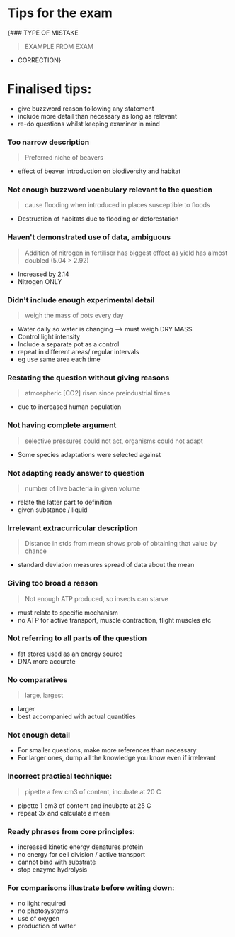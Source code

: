 # Tips for the exam

{### TYPE OF MISTAKE
> EXAMPLE FROM EXAM
- CORRECTION}


# Finalised tips:
- give buzzword reason following any statement
- include more detail than necessary as long as relevant
- re-do questions whilst keeping examiner in mind


### Too narrow description
> Preferred niche of beavers
- effect of beaver introduction on biodiversity and habitat


### Not enough buzzword vocabulary relevant to the question
> cause flooding when introduced in places susceptible to floods
- Destruction of habitats due to flooding or deforestation


### Haven't demonstrated use of data, ambiguous
> Addition of nitrogen in fertiliser has biggest effect as yield has almost doubled (5.04 > 2.92)
- Increased by 2.14
- Nitrogen ONLY


### Didn't include enough experimental detail
> weigh the mass of pots every day
- Water daily so water is changing --> must weigh DRY MASS
- Control light intensity
- Include a separate pot as a control
- repeat in different areas/ regular intervals
- eg use same area each time


### Restating the question without giving reasons
> atmospheric [CO2] risen since preindustrial times
- due to increased human population


### Not having complete argument
> selective pressures could not act, organisms could not adapt
- Some species adaptations were selected against


### Not adapting ready answer to question
> number of live bacteria in given volume
- relate the latter part to definition
- given substance / liquid


### Irrelevant extracurricular description
> Distance in stds from mean shows prob of obtaining that value by chance
- standard deviation measures spread of data about the mean


### Giving too broad a reason
> Not enough ATP produced, so insects can starve
- must relate to specific mechanism
- no ATP for active transport, muscle contraction, flight muscles etc


### Not referring to all parts of the question
- fat stores used as an energy source
- DNA more accurate 


### No comparatives
> large, largest
- larger
- best accompanied with actual quantities


### Not enough detail
- For smaller questions, make more references than necessary
- For larger ones, dump all the knowledge you know even if irrelevant


### Incorrect practical technique:
> pipette a few cm3 of content, incubate at 20 C
- pipette 1 cm3 of content and incubate at 25 C
- repeat 3x and calculate a mean


### Ready phrases from core principles:
- increased kinetic energy denatures protein
- no energy for cell division / active transport
- cannot bind with substrate
- stop enzyme hydrolysis


### For comparisons illustrate before writing down:
- no light required
- no photosystems
- use of oxygen
- production of water 
